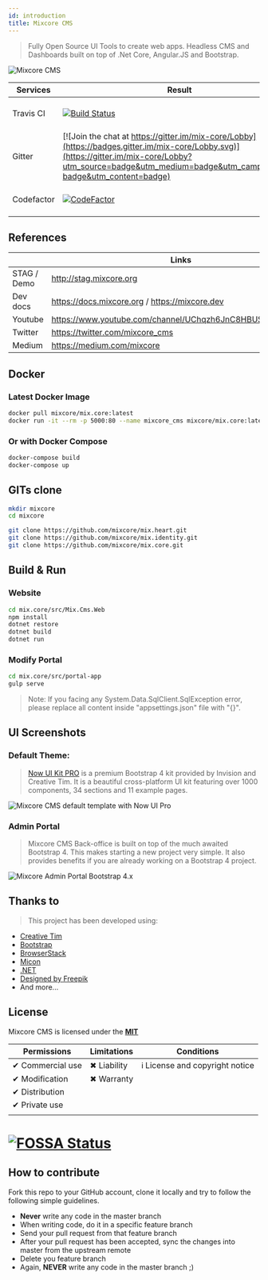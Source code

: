```yaml
---
id: introduction
title: Mixcore CMS
---
```


> Fully Open Source UI Tools to create web apps.
> Headless CMS and Dashboards built on top of .Net Core, Angular.JS and Bootstrap.

![Mixcore CMS](https://github.com/mixcore/mix.core/blob/master/assets/mixcore.png?raw=true "What is Mixcore CMS?")

|Services  |Result  |Services  |Result  |
|---------|---------|---------|---------|
|Travis CI     |[![Build Status](https://travis-ci.org/mixcore/mix.core.svg?branch=master)](https://travis-ci.org/mixcore/mix.core)|AppVeyor CI     |[![Build status](https://ci.appveyor.com/api/projects/status/8o02frivdxa0dgpl/branch/master?svg=true)](https://ci.appveyor.com/project/Smilefounder/mix-core/branch/master)          |
Gitter     |[![Join the chat at https://gitter.im/mix-core/Lobby](https://badges.gitter.im/mix-core/Lobby.svg)](https://gitter.im/mix-core/Lobby?utm_source=badge&utm_medium=badge&utm_campaign=pr-badge&utm_content=badge)|Licenses status     |[![FOSSA Status](https://app.fossa.io/api/projects/git%2Bgithub.com%2Fmixcore%2Fmix.core.svg?type=shield)](https://app.fossa.io/projects/git%2Bgithub.com%2Fmixcore%2Fmix.core?ref=badge_shield)         |
Codefactor     |[![CodeFactor](https://www.codefactor.io/repository/github/mixcore/mix.core/badge)](https://www.codefactor.io/repository/github/mixcore/mix.core)         |Azure|[![Build Status](https://dev.azure.com/mixcore/mix.core/_apis/build/status/mixcore.mix.core?branchName=master)](https://dev.azure.com/mixcore/mix.core/_build/latest?definitionId=1&branchName=master)|


## References


|  |Links  |
|---------|---------|
|STAG / Demo     |http://stag.mixcore.org|
|Dev docs     |https://docs.mixcore.org / https://mixcore.dev|
|Youtube     |https://www.youtube.com/channel/UChqzh6JnC8HBUSQ9AWIcZAw|
|Twitter     |https://twitter.com/mixcore_cms         |
|Medium     |https://medium.com/mixcore         |

## Docker

###  Latest Docker Image
```sh
docker pull mixcore/mix.core:latest
docker run -it --rm -p 5000:80 --name mixcore_cms mixcore/mix.core:latest
```

### Or with Docker Compose
```sh
docker-compose build
docker-compose up
```

## GITs clone
```sh
mkdir mixcore
cd mixcore

git clone https://github.com/mixcore/mix.heart.git
git clone https://github.com/mixcore/mix.identity.git
git clone https://github.com/mixcore/mix.core.git
```

## Build & Run
### Website
```sh
cd mix.core/src/Mix.Cms.Web
npm install
dotnet restore
dotnet build
dotnet run
```
### Modify Portal
````sh
cd mix.core/src/portal-app
gulp serve
````

> Note: If you facing any System.Data.SqlClient.SqlException error, please replace all content inside "appsettings.json" file with "{}".

## UI Screenshots 
### Default Theme: 

> [Now UI Kit PRO](https://demos.creative-tim.com/now-ui-kit-pro/presentation.html) is a premium Bootstrap 4 kit provided by Invision and Creative Tim. It is a beautiful cross-platform UI kit featuring over 1000 components, 34 sections and 11 example pages.

![Mixcore CMS default template with Now UI Pro](https://demos.creative-tim.com/now-ui-kit-pro/assets/img/presentation-page/pages/blog-posts.jpg "Mixcore CMS default template with Now UI Pro")

### Admin Portal

> Mixcore CMS Back-office is built on top of the much awaited Bootstrap 4. This makes starting a new project very simple. It also provides benefits if you are already working on a Bootstrap 4 project.

![Mixcore Admin Portal Bootstrap 4.x](https://docs.mixcore.org/img/screencapture-stag-mixcore-org-portal-2019-08-04-16_04_15.jpg "Mixcore CMS Admin Portal Bootstrap 4")

## Thanks to

> This project has been developed using:
* [Creative Tim](https://www.creative-tim.com/)
* [Bootstrap](https://getbootstrap.com/)
* [BrowserStack](https://www.browserstack.com/)
* [Micon](http://xtoolkit.github.io/Micon/icons/)
* [.NET](https://www.microsoft.com/net/core)
* [Designed by Freepik](https://www.freepik.com)
* And more...


## License

Mixcore CMS is licensed under the **[MIT](https://github.com/mixcore/mix.core/blob/master/LICENSE)**


|Permissions  |Limitations  |Conditions  |
|---------|---------|---------|
|✔ Commercial use     |✖ Liability         |ℹ License and copyright notice         |
|✔ Modification     |✖ Warranty         |         |
|✔ Distribution     |         |         |
|✔ Private use     |         |         |
|     |         |         |


[![FOSSA Status](https://app.fossa.io/api/projects/git%2Bgithub.com%2Fmixcore%2Fmix.core.svg?type=large)](https://app.fossa.io/projects/git%2Bgithub.com%2Fmixcore%2Fmix.core?ref=badge_large)
=======

## How to contribute

Fork this repo to your GitHub account, clone it locally and try to follow
the following simple guidelines.

* **Never** write any code in the master branch
* When writing code, do it in a specific feature branch
* Send your pull request from that feature branch
* After your pull request has been accepted, sync the changes into master from the upstream remote
* Delete you feature branch
* Again, **NEVER** write any code in the master branch ;)
